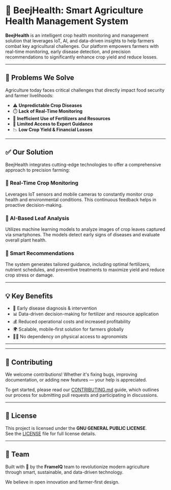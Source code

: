 # 🌱 BeejHealth: Smart Agriculture Health Management System

**BeejHealth** is an intelligent crop health monitoring and management solution that leverages IoT, AI, and data-driven insights to help farmers combat key agricultural challenges. Our platform empowers farmers with real-time monitoring, early disease detection, and precision recommendations to significantly enhance crop yield and reduce losses.

---

## 🚩 Problems We Solve

Agriculture today faces critical challenges that directly impact food security and farmer livelihoods:

- ⚠️ **Unpredictable Crop Diseases**  
- ⏱️ **Lack of Real-Time Monitoring**  
- 🧪 **Inefficient Use of Fertilizers and Resources**  
- 🚫 **Limited Access to Expert Guidance**  
- 📉 **Low Crop Yield & Financial Losses**  

---

## ✅ Our Solution

BeejHealth integrates cutting-edge technologies to offer a comprehensive approach to precision farming:

### 🌾 Real-Time Crop Monitoring  
Leverages IoT sensors and mobile cameras to constantly monitor crop health and environmental conditions. This continuous feedback helps in proactive decision-making.

### 🌿 AI-Based Leaf Analysis  
Utilizes machine learning models to analyze images of crop leaves captured via smartphones. The models detect early signs of diseases and evaluate overall plant health.

### 🧠 Smart Recommendations  
The system generates tailored guidance, including optimal fertilizers, nutrient schedules, and preventive treatments to maximize yield and reduce crop stress or damage.

---

## 💡 Key Benefits

- 🌱 Early disease diagnosis & intervention  
- 📊 Data-driven decision-making for fertilizer and resource application  
- 💰 Reduced operational costs and increased profitability  
- 🌍 Scalable, mobile-first solution for farmers globally  
- 🧑‍🔬 No dependency on physical access to agronomists  

---
---

## 🤝 Contributing

We welcome contributions! Whether it's fixing bugs, improving documentation, or adding new features — your help is appreciated.

To get started, please read our [CONTRIBUTING.md](CONTRIBUTING.md) guide, which outlines our process for submitting pull requests and participating in discussions.

---

## 📄 License

This project is licensed under the **GNU GENERAL PUBLIC LICENSE**.  
See the [LICENSE](LICENSE) file for full license details.

---

## 👥 Team

Built with 💚 by the **FrameIQ** team to revolutionize modern agriculture through smart, sustainable, and data-driven technology.

We believe in open innovation and farmer-first design.

